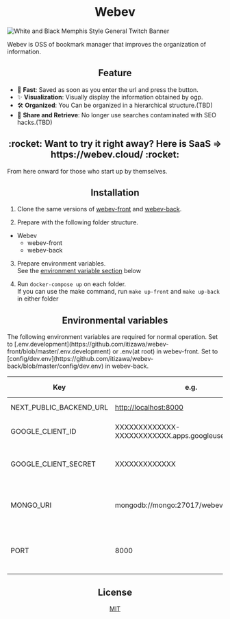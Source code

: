 <h1 align="center"> Webev </h1>

![White and Black Memphis Style General Twitch Banner](https://user-images.githubusercontent.com/48426654/111029110-33fd2900-843e-11eb-90a2-f4098a00a5a4.png)

Webev is OSS of bookmark manager that improves the organization of information.

<h2 align="center">
  Feature
</h2>

- 🐇 **Fast**: Saved as soon as you enter the url and press the button.
- ✨ **Visualization**: Visually display the information obtained by ogp.
- 🛠 **Organized**: You Can be organized in a hierarchical structure.(TBD)
- 🤝 **Share and Retrieve**: No longer use searches contaminated with SEO hacks.(TBD)

<h2 align="center">
  :rocket: Want to try it right away? Here is SaaS => https://webev.cloud/ :rocket:
</h2>

From here onward for those who start up by themselves.

<h2 align="center">
  Installation
</h2>

1. Clone the same versions of [webev-front](https://github.com/itizawa/webev-front) and [webev-back](https://github.com/itizawa/webev-back).

2. Prepare with the following folder structure.

- Webev
  - webev-front
  - webev-back

3. Prepare environment variables.  
See the [environment variable section](https://github.com/itizawa/webev-front/master/#--environmental-variables) below

4. Run `docker-compose up` on each folder.  
If you can use the make command, run `make up-front` and `make up-back` in either folder

<h2 align="center">
  Environmental variables
</h2>
The following environment variables are required for normal operation.
Set to [.env.development](https://github.com/itizawa/webev-front/blob/master/.env.development) or .env(at root) in webev-front.
Set to [config/dev.env](https://github.com/itizawa/webev-back/blob/master/config/dev.env) in webev-back.

|Key | e.g. | Required | Which set? | What is this? | memo |
|---|---|---|---|---|---|
|NEXT_PUBLIC_BACKEND_URL | <http://localhost:8000> | ✅ | webev-front | url of backend ||
|GOOGLE_CLIENT_ID | XXXXXXXXXXXXX-XXXXXXXXXXXX.apps.googleusercontent.com | ✅ | webev-front | client id for authentication of google ||
|GOOGLE_CLIENT_SECRET | XXXXXXXXXXXXX | ✅ | webev-front | client secret for authentication of google ||
|MONGO_URI | mongodb://mongo:27017/webev | ✅ | webev-front and webev-back | For storing credentials for using by next-auth  | |
|PORT | 8000 |  | webev-back | port for server  | Anything other than 3000 is fine |

<h2 align="center">
  License
</h2>

<div align="center">
  
  [MIT](LICENSE)
  
</div>
